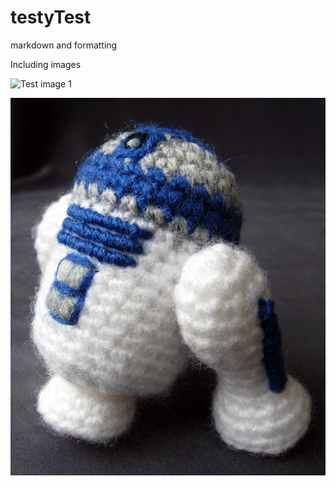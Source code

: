 testyTest
=========

markdown and formatting

Including images

![Test image 1](/testyTest/_images/amig_1.png)

![Test image 2](https://github.com/moramie/testyTest/blob/master/_images/amig_3.jpg)

